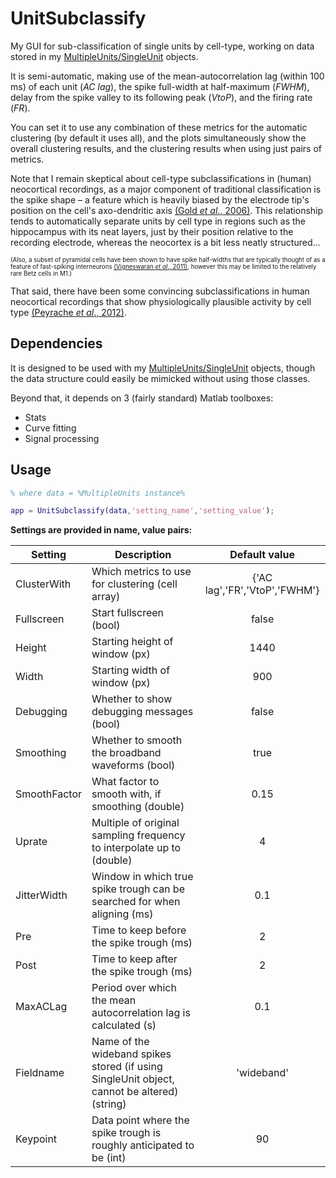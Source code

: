 # UnitSubclassify

My GUI for sub-classification of single units by cell-type, working on data stored in my [MultipleUnits/SingleUnit](https://github.com/edmerix/NeuroClass) objects.

It is semi-automatic, making use of the mean-autocorrelation lag (within 100 ms) of each unit (_AC lag_), the spike full-width at half-maximum (_FWHM_), delay from the spike valley to its following peak (_VtoP_), and the firing rate (_FR_).

You can set it to use any combination of these metrics for the automatic clustering (by default it uses all), and the plots simultaneously show the overall clustering results, and the clustering results when using just pairs of metrics.

Note that I remain skeptical about cell-type subclassifications in (human) neocortical recordings, as a major component of traditional classification is the spike shape – a feature which is heavily biased by the electrode tip's position on the cell's axo-dendritic axis [(Gold _et al_., 2006)](https://www.ncbi.nlm.nih.gov/pubmed/16467426). This relationship tends to automatically separate units by cell type in regions such as the hippocampus with its neat layers, just by their position relative to the recording electrode, whereas the neocortex is a bit less neatly structured...

<sub><sup>(Also, a subset of pyramidal cells have been shown to have spike half-widths that are typically thought of as a feature of fast-spiking interneurons [(Vigneswaran _et al_., 2011)](https://www.ncbi.nlm.nih.gov/pubmed/21976508), however this may be limited to the relatively rare Betz cells in M1.)</sup></sub>

That said, there have been some convincing subclassifications in human neocortical recordings that show physiologically plausible activity by cell type [(Peyrache _et al_., 2012)](https://www.ncbi.nlm.nih.gov/pubmed/22307639).

## Dependencies

It is designed to be used with my [MultipleUnits/SingleUnit](https://github.com/edmerix/NeuroClass) objects, though the data structure could easily be mimicked without using those classes.

Beyond that, it depends on 3 (fairly standard) Matlab toolboxes:
- Stats
- Curve fitting
- Signal processing

## Usage

```Matlab
% where data = %MultipleUnits instance%

app = UnitSubclassify(data,'setting_name','setting_value');

```
__Settings are provided in name, value pairs:__


| Setting      | Description                                                                                 |         Default value         |
|--------------|---------------------------------------------------------------------------------------------|:-----------------------------:|
| ClusterWith  | Which metrics to use for clustering (cell array)                                            | {'AC lag','FR','VtoP','FWHM'} |
| Fullscreen   | Start fullscreen (bool)                                                                     |             false             |
| Height       | Starting height of window (px)                                                              |              1440             |
| Width        | Starting width of window (px)                                                               |              900              |
| Debugging    | Whether to show debugging messages (bool)                                                   |             false             |
| Smoothing    | Whether to smooth the broadband waveforms (bool)                                            |              true             |
| SmoothFactor | What factor to smooth with, if smoothing (double)                                           |              0.15             |
| Uprate       | Multiple of original sampling frequency to interpolate up to (double)                       |               4               |
| JitterWidth  | Window in which true spike trough can be searched for when aligning (ms)                    |              0.1              |
| Pre          | Time to keep before the spike trough (ms)                                                   |               2               |
| Post         | Time to keep after the spike trough (ms)                                                    |               2               |
| MaxACLag     | Period over which the mean autocorrelation lag is calculated (s)                            |              0.1              |
| Fieldname    | Name of the wideband spikes stored (if using SingleUnit object, cannot be altered) (string) |           'wideband'          |
| Keypoint     | Data point where the spike trough is roughly anticipated to be (int)                        |               90              |

